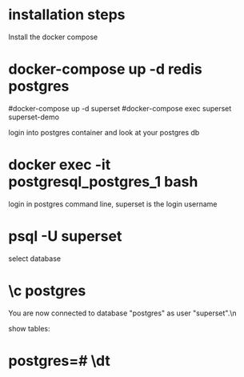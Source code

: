 # installation steps

Install the docker compose
# docker-compose up -d redis postgres
#docker-compose up -d superset
#docker-compose exec superset superset-demo

login into postgres container and look at your postgres db
# docker exec -it postgresql_postgres_1 bash

login in postgres command line, superset is the login username
# psql -U superset

select database 
# \c postgres 
You are now connected to database "postgres" as user "superset".\n

show tables:
# postgres=# \dt
